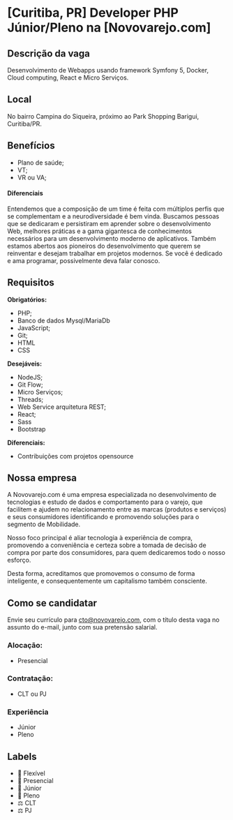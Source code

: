 # [Curitiba, PR] Developer PHP Júnior/Pleno na [Novovarejo.com]

## Descrição da vaga

Desenvolvimento de Webapps usando framework Symfony 5, Docker, Cloud computing, React e Micro Serviços.

## Local

No bairro Campina do Siqueira, próximo ao Park Shopping Barigui, Curitiba/PR.


## Benefícios

* Plano de saúde;
* VT;
* VR ou VA;

#### Diferenciais

Entendemos que a composição de um time é feita com múltiplos perfis que se complementam e a neurodiversidade é bem vinda.
Buscamos pessoas que se dedicaram e persistiram em aprender sobre o desenvolvimento Web, melhores práticas e a gama gigantesca de conhecimentos necessários para um desenvolvimento moderno de aplicativos. Também estamos abertos aos pioneiros do desenvolvimento que querem se reinventar e desejam trabalhar em projetos modernos. Se você é dedicado e ama programar, possivelmente deva falar conosco.

## Requisitos

**Obrigatórios:**
- PHP;
- Banco de dados Mysql/MariaDb
- JavaScript;
- Git;
- HTML
- CSS

**Desejáveis:**
- NodeJS;
- Git Flow;
- Micro Serviços;
- Threads;
- Web Service arquitetura REST;
- React;
- Sass
- Bootstrap

**Diferenciais:**
- Contribuições com projetos opensource

## Nossa empresa

A Novovarejo.com é uma empresa especializada no desenvolvimento de
tecnologias e estudo de dados e comportamento para o varejo, que facilitem e
ajudem no relacionamento entre as marcas (produtos e serviços) e seus
consumidores identificando e promovendo soluções para o segmento
de Mobilidade.

Nosso foco principal é aliar tecnologia à experiência de compra, promovendo a
conveniência e certeza sobre a tomada de decisão de compra por parte dos
consumidores, para quem dedicaremos todo o nosso esforço.

Desta forma, acreditamos que promovemos o consumo de forma inteligente, e
consequentemente um capitalismo também consciente.

## Como se candidatar

Envie seu currículo para [cto@novovarejo.com](mailto:cto@novovarejo.com), com o título desta vaga no assunto do e-mail, junto com sua pretensão salarial.

### Alocação:
- Presencial

### Contratação:
- CLT ou PJ

### Experiência
- Júnior
- Pleno

## Labels

- 🏢 Flexível
- 🏢 Presencial
- 👦 Júnior
- 👨 Pleno
- ⚖️ CLT
- ⚖️ PJ

